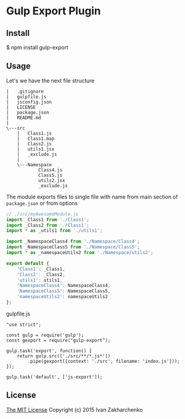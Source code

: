# Gulp Export Plugin

## Install
 $ npm install gulp-export

## Usage

Let's we have the next file structure
```
|   .gitignore
|   gulpfile.js
|   jsconfig.json
|   LICENSE
|   package.json
|   README.md
|
\---src
    |   Class1.js
    |   Class1.map
    |   Class2.js
    |   utils1.jsx
    |   _exclude.js
    |
    \---Namespace
            Class4.js
            Class5.js
            utils2.jsx
            _exclude.js
```
The module exports files to single file with name from main section of `package.json` or from options
``` javascript
// ./src/myAwesomeModule.js
import _Class1 from './Class1';
import _Class2 from './Class1';
import * as _utils1 from './utils1';

import _NamespaceClass4 from './Namespace/Class4';
import _NamespaceClass5 from './Namespace/Class5';
import * as _namespaceUtils2 from './Namespace/utils2';

export default {
    'Class1': _Class1,
    'Class2': _Class2,
    'utils1': utils1,
    'NamespaceClass4': NamespaceClass4,
    'NamespaceClass5': NamespaceClass5,
    'namespaceUtils2': namespaceUtils2
};
```
gulpfile.js
```
"use strict";

const gulp = require('gulp');
const gexport = require("gulp-export");

gulp.task('export', function() {
    return gulp.src(['./src/**/*.js*'])
        .pipe(gexport({context: './src', filename: 'index.js'}));
});

gulp.task('default', ['js-export']);
```

## License
[The MIT License](http://opensource.org/licenses/MIT)
Copyright (c) 2015 Ivan Zakharchenko